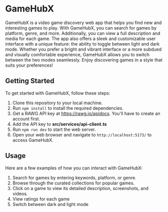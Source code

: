 # GameHubX

GameHubX is a video game discovery web app that helps you find new and interesting games to play. With GameHubX, you can search for games by platform, genre, and more. Additionally, you can view a full description and media for each game. The app also offers a sleek and customizable user interface with a unique feature: the ability to toggle between light and dark mode. Whether you prefer a bright and vibrant interface or a more subdued and visually comfortable experience, GameHubX allows you to switch between the two modes seamlessly. Enjoy discovering games in a style that suits your preferences!

## Getting Started

To get started with GameHubX, follow these steps:

1. Clone this repository to your local machine.
2. Run `npm install` to install the required dependencies.
3. Get a RAWG API key at https://rawg.io/apidocs. You'll have to create an account first.
4. Add the API key to **src/services/api-client.ts**
5. Run `npm run dev` to start the web server.
6. Open your web browser and navigate to `http://localhost:5173/` to access GameHubX.

## Usage

Here are a few examples of how you can interact with GameHubX:

1. Search for games by entering keywords, platform, or genre.
2. Browse through the curated collections for popular games.
3. Click on a game to view its detailed description, screenshots, and videos.
4. View ratings for each game
5. Switch between dark and light mode
